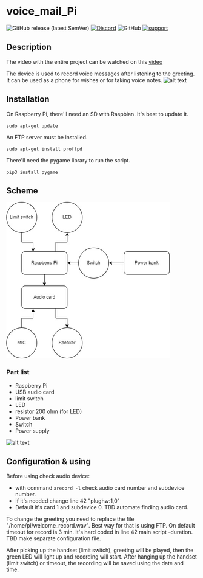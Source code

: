 # voice_mail_Pi

![GitHub release (latest SemVer)](https://img.shields.io/github/v/release/InzynierDomu/voice_mail_Pi?style=flat-square)
<a href="https://discord.gg/KmW6mHdg">![Discord](https://img.shields.io/discord/815929748882587688?logo=discord&logoColor=green&style=flat-square)</a>
![GitHub](https://img.shields.io/github/license/InzynierDomu/voice_mail_Pi?style=flat-square)
<a href="https://tipo.live/p/inzynierdomu">![support](https://img.shields.io/badge/support-tipo.live-yellow?style=flat-square)</a>

## Description
The video with the entire project can be watched on this [video](https://youtu.be/qu0FXGwLReU)

The device is used to record voice messages after listening to the greeting. It can be used as a phone for wishes or for taking voice notes.
![alt text](https://www.inzynierdomu.pl/img_6791/)

## Installation
On Raspberry Pi, there'll need an SD with Raspbian. 
It's best to update it.
```
sudo apt-get update
```
An FTP server must be installed.
```
sudo apt-get install proftpd
```
There'll need the pygame library to run the script.
```
pip3 install pygame
```

## Scheme
![alt text](https://github.com/InzynierDomu/voice_mail_Pi/blob/main/pi_voice_mail_schem.jpg)
### Part list
- Raspberry Pi
- USB audio card
- limit switch
- LED
- resistor 200 ohm (for LED)
- Power bank
- Switch
- Power supply

![alt text](https://www.inzynierdomu.pl/img_6783/)

## Configuration & using
Before using check audio device:
- with command 
  ```arecord -l```
check audio card number and subdevice number.
- If it's needed change line 42 "plughw:1,0"
- Default it's card 1 and subdevice 0.
TBD automate finding audio card.

To change the greeting you need to replace the file "/home/pi/welcome_record.wav". Best way for that is using FTP.
On default timeout for record is 3 min. It's hard coded in line 42 main script -duration. TBD make separate configuration file.

After picking up the handset (limit switch), greeting will be played, then the green LED will light up and recording will start. 
After hanging up the handset (limit switch) or timeout, the recording will be saved using the date and time.